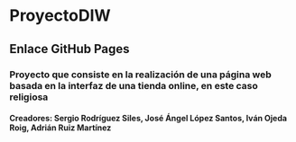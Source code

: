 # ProyectoDIW
## Enlace GitHub Pages


### Proyecto que consiste en la realización de una página web basada en la interfaz de una tienda online, en este caso religiosa

#### Creadores: Sergio Rodríguez Siles, José Ángel López Santos, Iván Ojeda Roig, Adrián Ruiz Martínez
